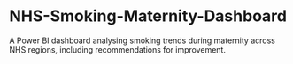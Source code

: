 # NHS-Smoking-Maternity-Dashboard
A Power BI dashboard analysing smoking trends during maternity across NHS regions, including recommendations for improvement.
